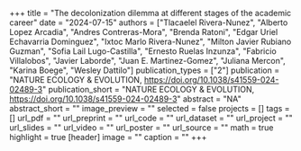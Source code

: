+++
title = "The decolonization dilemma at different stages of the academic career"
date = "2024-07-15"
authors = ["Tlacaelel Rivera-Nunez", "Alberto Lopez Arcadia", "Andres Contreras-Mora", "Brenda Ratoni", "Edgar Uriel Echavarria Dominguez", "Ixtoc Marlo Rivera-Nunez", "Milton Javier Rubiano Guzman", "Sofia Lail Lugo-Castilla", "Ernesto Ruelas Inzunza", "Fabricio Villalobos", "Javier Laborde", "Juan E. Martinez-Gomez", "Juliana Mercon", "Karina Boege", "Wesley Dattilo"]
publication_types = ["2"]
publication = "NATURE ECOLOGY \& EVOLUTION, https://doi.org/10.1038/s41559-024-02489-3"
publication_short = "NATURE ECOLOGY \& EVOLUTION, https://doi.org/10.1038/s41559-024-02489-3"
abstract = "NA"
abstract_short = ""
image_preview = ""
selected = false
projects = []
tags = []
url_pdf = ""
url_preprint = ""
url_code = ""
url_dataset = ""
url_project = ""
url_slides = ""
url_video = ""
url_poster = ""
url_source = ""
math = true
highlight = true
[header]
image = ""
caption = ""
+++
